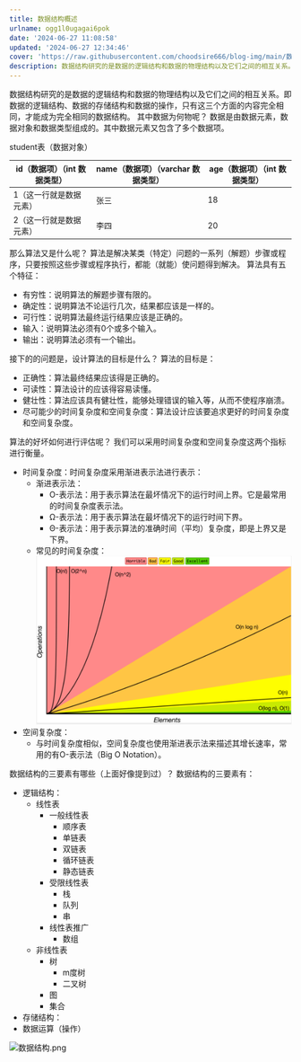 ```yaml
---
title: 数据结构概述
urlname: ogg1l0ugagai6pok
date: '2024-06-27 11:08:58'
updated: '2024-06-27 12:34:46'
cover: 'https://raw.githubusercontent.com/choodsire666/blog-img/main/数据结构概述/a52faa477957f8157d4b172354fa371e.png'
description: 数据结构研究的是数据的逻辑结构和数据的物理结构以及它们之间的相互关系。即数据的逻辑结构、数据的存储结构和数据的操作，只有这三个方面的内容完全相同，才能成为完全相同的数据结构。其中数据为何物呢？数据是由数据元素，数据对象和数据类型组成的。其中数据元素又包含了多个数据项。student表（数据对象...
---
```

数据结构研究的是数据的逻辑结构和数据的物理结构以及它们之间的相互关系。即数据的逻辑结构、数据的存储结构和数据的操作，只有这三个方面的内容完全相同，才能成为完全相同的数据结构。
其中数据为何物呢？
数据是由数据元素，数据对象和数据类型组成的。其中数据元素又包含了多个数据项。

student表（数据对象）

| id（数据项）（int 数据类型） | name（数据项）（varchar 数据类型） | age（数据项）（int 数据类型） |
| --- | --- | --- |
| 1（这一行就是数据元素） | 张三 | 18 |
| 2（这一行就是数据元素） | 李四 | 20 |

那么算法又是什么呢？
算法是解决某类（特定）问题的一系列（解题）步骤或程序，只要按照这些步骤或程序执行，都能（就能）使问题得到解决。
算法具有五个特征：

   - 有穷性：说明算法的解题步骤有限的。
   - 确定性：说明算法不论运行几次，结果都应该是一样的。
   - 可行性：说明算法最终运行结果应该是正确的。
   - 输入：说明算法必须有0个或多个输入。
   - 输出：说明算法必须有一个输出。

接下的的问题是，设计算法的目标是什么？
算法的目标是：

   - 正确性：算法最终结果应该得是正确的。
   - 可读性：算法设计的应该得容易读懂。
   - 健壮性：算法应该具有健壮性，能够处理错误的输入等，从而不使程序崩溃。
   - 尽可能少的时间复杂度和空间复杂度：算法设计应该要追求更好的时间复杂度和空间复杂度。

算法的好坏如何进行评估呢？
我们可以采用时间复杂度和空间复杂度这两个指标进行衡量。

   - 时间复杂度：时间复杂度采用渐进表示法进行表示：
      - 渐进表示法：
         - O-表示法：用于表示算法在最坏情况下的运行时间上界。它是最常用的时间复杂度表示法。
         - Ω-表示法：用于表示算法在最坏情况下的运行时间下界。
         - Θ-表示法：用于表示算法的准确时间（平均）复杂度，即是上界又是下界。
      - 常见的时间复杂度：![image.png](https://raw.githubusercontent.com/choodsire666/blog-img/main/数据结构概述/a52faa477957f8157d4b172354fa371e.png)
   - 空间复杂度：
      -  与时间复杂度相似，空间复杂度也使用渐进表示法来描述其增长速率，常用的有O-表示法（Big O Notation）。  

数据结构的三要素有哪些（上面好像提到过）？
数据结构的三要素有：

   - 逻辑结构：
      - 线性表
         - 一般线性表
            - 顺序表
            - 单链表
            - 双链表
            - 循环链表
            - 静态链表
         - 受限线性表
            - 栈
            - 队列
            - 串
         - 线性表推广
            - 数组
      - 非线性表
         - 树
            - m度树
            - 二叉树
         - 图
         - 集合
   - 存储结构：
   - 数据运算（操作）


![数据结构.png](https://raw.githubusercontent.com/choodsire666/blog-img/main/数据结构概述/d71caebdf51a7143b85599d05ea4bf8a.png)

